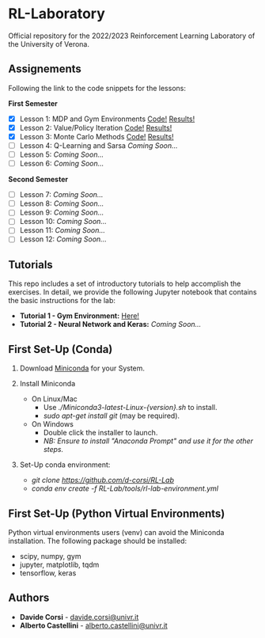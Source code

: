 # RL-Laboratory
Official repository for the 2022/2023 Reinforcement Learning Laboratory of the University of Verona.

## Assignements
Following the link to the code snippets for the lessons:

**First Semester**
- [x] Lesson 1: MDP and Gym Environments [Code!](lessons/lesson_1_code.py) [Results!](results/lesson_1_results.txt)
- [x] Lesson 2: Value/Policy Iteration [Code!](lessons/lesson_2_code.py) [Results!](results/lesson_2_results.txt)
- [x] Lesson 3: Monte Carlo Methods [Code!](lessons/lesson_3_code.py) [Results!](results/lesson_3_results.txt)
- [ ] Lesson 4: Q-Learning and Sarsa *Coming Soon...*
- [ ] Lesson 5:  *Coming Soon...*
- [ ] Lesson 6:  *Coming Soon...*

**Second Semester**
- [ ] Lesson 7:  *Coming Soon...*
- [ ] Lesson 8:  *Coming Soon...*
- [ ] Lesson 9:  *Coming Soon...*
- [ ] Lesson 10:  *Coming Soon...*
- [ ] Lesson 11:  *Coming Soon...*
- [ ] Lesson 12:  *Coming Soon...*

## Tutorials
This repo includes a set of introductory tutorials to help accomplish the exercises. In detail, we provide the following Jupyter notebook that contains the basic instructions for the lab:
- **Tutorial 1 - Gym Environment:** [Here!](tutorials/tutorial_environment.ipynb)
- **Tutorial 2 - Neural Network and Keras:** *Coming Soon...*

## First Set-Up (Conda)
1. Download [Miniconda](https://docs.conda.io/en/latest/miniconda.html) for your System.

2.  Install Miniconda
	- On Linux/Mac 
		- Use *./Miniconda3-latest-Linux-{version}.sh* to install.
		- *sudo apt-get install git* (may be required).
	- On Windows
		- Double click the installer to launch.
		- *NB: Ensure to install "Anaconda Prompt" and use it for the other steps.*

3.  Set-Up conda environment:
	- *git clone https://github.com/d-corsi/RL-Lab*
	- *conda env create -f RL-Lab/tools/rl-lab-environment.yml*

## First Set-Up (Python Virtual Environments)
Python virtual environments users (venv) can avoid the Miniconda installation. The following package should be installed:
  - scipy, numpy, gym
  - jupyter, matplotlib, tqdm
  - tensorflow, keras

## Authors
*  **Davide Corsi** - davide.corsi@univr.it
*  **Alberto Castellini** - alberto.castellini@univr.it
